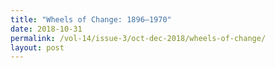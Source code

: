 ```yaml
---
title: "Wheels of Change: 1896–1970"
date: 2018-10-31
permalink: /vol-14/issue-3/oct-dec-2018/wheels-of-change/
layout: post
---
```

